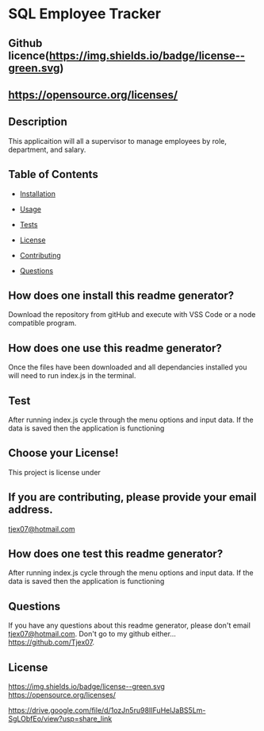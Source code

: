 # SQL Employee Tracker
  ## Github licence(https://img.shields.io/badge/license--green.svg)
  ## https://opensource.org/licenses/
  
  ## Description 
  This applicaition will all a supervisor to manage employees by role, department, and salary.
  ## Table of Contents 
  * [Installation](#installation)
  * [Usage](#usage)
  * [Tests](#tests)
  * [License](#license)
  * [Contributing](#contributing)
 
  * [Questions](#questions)
  
  ## How does one install this readme generator? 
  Download the repository from gitHub and execute with VSS Code or a node  compatible program.

  ## How does one use this readme generator? 
  Once the files have been downloaded and all dependancies installed you will need to run index.js in the terminal.

  ## Test 
  After running index.js cycle through the menu options and input data.  If the data is saved then the application is functioning

  ## Choose your License! 
  This project is license under 

  ## If you are contributing, please provide your email address. 
  tjex07@hotmail.com

  ## How does one test this readme generator? 
  After running index.js cycle through the menu options and input data.  If the data is saved then the application is functioning

  ## Questions 
  If you have any questions about this readme generator, please don't email tjex07@hotmail.com. Don't go to my github either... https://github.com/Tjex07.

  ## License
 https://img.shields.io/badge/license--green.svg
https://opensource.org/licenses/
  
  https://drive.google.com/file/d/1ozJn5ru98IIFuHelJaBS5Lm-SgLObfEo/view?usp=share_link
  